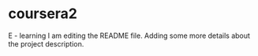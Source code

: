 # coursera2
E - learning
I am editing the README file. Adding some more details about the project description.
